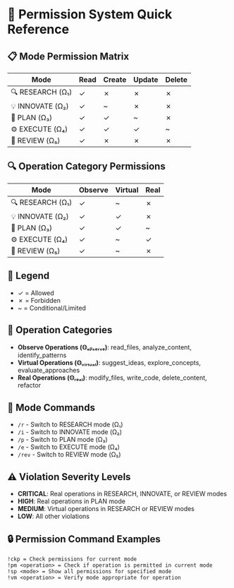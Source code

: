 # 🔐 Permission System Quick Reference

## 📋 Mode Permission Matrix

| Mode | Read | Create | Update | Delete |
|------|------|--------|--------|--------|
| 🔍 RESEARCH (Ω₁) | ✓ | ✗ | ✗ | ✗ |
| 💡 INNOVATE (Ω₂) | ✓ | ~ | ✗ | ✗ |
| 📝 PLAN (Ω₃) | ✓ | ✓ | ~ | ✗ |
| ⚙️ EXECUTE (Ω₄) | ✓ | ✓ | ✓ | ~ |
| 🔎 REVIEW (Ω₅) | ✓ | ✗ | ✗ | ✗ |

## 🔍 Operation Category Permissions

| Mode | Observe | Virtual | Real |
|------|---------|---------|------|
| 🔍 RESEARCH (Ω₁) | ✓ | ~ | ✗ |
| 💡 INNOVATE (Ω₂) | ✓ | ✓ | ✗ |
| 📝 PLAN (Ω₃) | ✓ | ✓ | ~ |
| ⚙️ EXECUTE (Ω₄) | ✓ | ~ | ✓ |
| 🔎 REVIEW (Ω₅) | ✓ | ~ | ✗ |

## 🔣 Legend

- ✓ = Allowed
- ✗ = Forbidden
- ~ = Conditional/Limited

## 📝 Operation Categories

- **Observe Operations (𝕆ₒᵦₛₑᵣᵥₑ)**: read_files, analyze_content, identify_patterns
- **Virtual Operations (𝕆ᵥᵢᵣₜᵤₐₗ)**: suggest_ideas, explore_concepts, evaluate_approaches
- **Real Operations (𝕆ᵣₑₐₗ)**: modify_files, write_code, delete_content, refactor

## 🔄 Mode Commands

- `/r` - Switch to RESEARCH mode (Ω₁)
- `/i` - Switch to INNOVATE mode (Ω₂)
- `/p` - Switch to PLAN mode (Ω₃)
- `/e` - Switch to EXECUTE mode (Ω₄)
- `/rev` - Switch to REVIEW mode (Ω₅)

## ⚠️ Violation Severity Levels

- **CRITICAL**: Real operations in RESEARCH, INNOVATE, or REVIEW modes
- **HIGH**: Real operations in PLAN mode
- **MEDIUM**: Virtual operations in RESEARCH or REVIEW modes
- **LOW**: All other violations

## 🔒 Permission Command Examples

```
!ckp = Check permissions for current mode
!pm <operation> = Check if operation is permitted in current mode
!sp <mode> = Show all permissions for specified mode
!vm <operation> = Verify mode appropriate for operation
```
